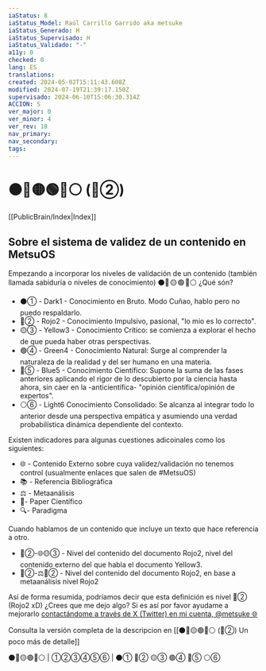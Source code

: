 ```yaml
---
iaStatus: 8
iaStatus_Model: Raúl Carrillo Garrido aka metsuke
iaStatus_Generado: H
iaStatus_Supervisado: H
iaStatus_Validado: "-"
a11y: 0
checked: 0
lang: ES
translations: 
created: 2024-05-02T15:11:43.608Z
modified: 2024-07-19T21:39:17.150Z
supervisado: 2024-06-10T15:06:30.314Z
ACCION: S
ver_major: 0
ver_minor: 4
ver_rev: 18
nav_primary: 
nav_secondary: 
tags:
---
```

# ⚫🔴🟡🟢🔵⚪ (🔴②)

[[PublicBrain/Index|Index]]

## Sobre el sistema de validez de un contenido en MetsuOS

Empezando a incorporar los niveles de validación de un contenido (también llamada sabiduría o niveles de conocimiento) ⚫🔴 🟡 🟢 🔵⚪ ¿Qué són? 

* ⚫① - Dark1 - Conocimiento en Bruto. Modo Cuñao, hablo pero no puedo respaldarlo.
* 🔴② - Rojo2 - Conocimiento Impulsivo, pasional, "lo mio es lo correcto".
* 🟡③ - Yellow3 - Conocimiento Crítico: se comienza a explorar el hecho de que pueda haber otras perspectivas.
* 🟢④ - Green4 - Conocimiento Natural: Surge al comprender la naturaleza de la realidad y del ser humano en una materia.
* 🔵⑤ - Blue5 - Conocimiento Científico: Supone la suma de las fases anteriores aplicando el rigor de lo descubierto por la ciencia hasta ahora, sin caer en la -anticientífica- "opinión científica/opinión de expertos".
* ⚪⑥ - Light6 Conocimiento Consolidado: Se alcanza al integrar todo lo anterior desde una perspectiva empática y asumiendo una verdad probabilística dinámica dependiente del contexto.

Existen indicadores para algunas cuestiones adicoinales como los siguientes:

* 🌐 - Contenido Externo sobre cuya validez/validación no tenemos control (usualmente enlaces que salen de \#MetsuOS)
* 📚 - Referencia Bibliográfica
* ⚖️ - Metaanálisis
* 🔬- Paper Científico
* 🔍️- Paradigma

Cuando hablamos de un contenido que incluye un texto que hace referencia a otro.

* 🔴②-🌐🟡③ - Nivel del contenido del documento Rojo2, nivel del contenido externo del que habla el documento Yellow3.
* 🔴②-⚖️🔴② - Nivel del contenido del documento Rojo2, en base a metaanálisis nivel Rojo2


Así de forma resumida, podríamos decir que esta definición es nivel 🔴② (Rojo2 xD) ¿Crees que me dejo algo? Si es así por favor ayudame a mejorarlo [contactándome a través de X (Twitter) en mi cuenta, @metsuke 🌐](https://twitter.com/metsuke)

Consulta la versión completa de la descripcion en [[⚫🔴🟡🟢🔵⚪ (🔴②) Un poco más de detalle]]


⚫🔴🟡🟢🔵⚪ | ①②③④⑤⑥ | ⚫① 🔴② 🟡③ 🟢④ 🔵⑤ ⚪⑥